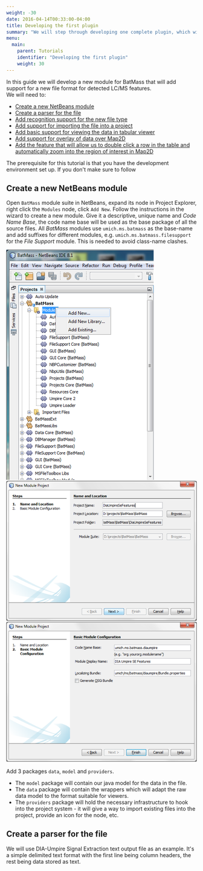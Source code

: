 ```yaml
---
weight: -30
date: 2016-04-14T00:33:00-04:00
title: Developing the first plugin
summary: "We will step through developing one complete plugin, which will add support for a new type of files holding LC/MS feature information, which will be viewable as a table and can be overlaid on top of Map 2D view."
menu:
  main:
    parent: Tutorials
    identifier: "Developing the first plugin"
    weight: 30
---
```


In this guide we will develop a new module for BatMass that will add support for a new file format for detected LC/MS features.  
We will need to:  

- [Create a new NetBeans module](#create-a-new-netbeans-module)
- [Create a parser for the file](#create-a-parser-for-the-file)
- [Add recognition support for the new file type](#add-recognition-support-for-the-new-file-type)
- [Add support for importing the file into a project](#add-support-for-importing-the-file-into-a-project)
- [Add basic support for viewing the data in tabular viewer](#add-basic-support-for-viewing-the-data-in-tabular-viewer)
- [Add support for overlay of data over Map2D](#add-support-for-overlay-of-data-over-Map2D)
- [Add the feature that will allow us to double click a row in the table and automatically zoom into the region of interest in Map2D](#add-double-click-navigation-between-viewers)

The prerequisite for this tutorial is that you have the development environment set up. If you don't make sure to follow

## Create a new NetBeans module
Open `BatMass` module suite in NetBeans, expand its node in Project Explorer, right click the `Modules` node, click `Add New`. Follow the instructions in the wizard to create a new module. Give it a descriptive, unique name and _Code Name Base_, the code name base will be used as the base package of all the source files. All _BatMass_ modules use `umich.ms.batmass` as the base-name and add suffixes for different modules, e.g. `umich.ms.batmass.filesupport` for the _File Support_ module. This is needed to avoid class-name clashes.

![Add new module](/images/developing-first-plugin/add-new-module-01.png)
![Give the module a name](/images/developing-first-plugin/add-new-module-02.png)
![Provide code name base](/images/developing-first-plugin/add-new-module-03.png)

Add 3 packages `data`, `model` and `providers`.  
- The `model` package will contain our java model for the data in the file.
- The `data` package will contain the wrappers which will adapt the raw data model to the format suitable for viewers.
- The `providers` package will hold the necessary infrastructure to hook into the project system - it will give a way to import existing files into the project, provide an icon for the node, etc.

## Create a parser for the file
We will use DIA-Umpire Signal Extraction text output file as an example. It's a simple delimited text format with the first line being column headers, the rest being data stored as text.

###
